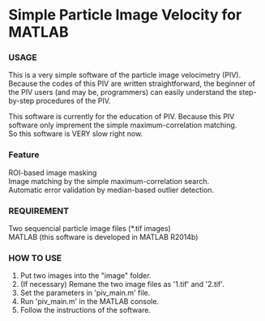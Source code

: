 Simple Particle Image Velocity for MATLAB
=====

### USAGE
This is a very simple software of the particle image velocimetry (PIV).  
Because the codes of this PIV are written straightforward, the beginner of the PIV users (and may be, programmers) can easily understand the step-by-step procedures of the PIV.  
 
This software is currently for the education of PIV. 
Because this PIV software only imprement the simple maximum-correlation matching.  
So this software is VERY slow right now.  

### Feature
ROI-based image masking  
Image matching by the simple maximum-correlation search.  
Automatic error validation by median-based outlier detection.  

### REQUIREMENT
Two sequencial particle image files (*.tif images)   
MATLAB (this software is developed in MATLAB R2014b)  

### HOW TO USE 
1. Put two images into the "image" folder.  
2. (If necessary) Remane the two image files as '1.tif' and '2.tif'.  
3. Set the parameters in 'piv_main.m' file.  
4. Run 'piv_main.m' in the MATLAB console.  
5. Follow the instructions of the software.    
